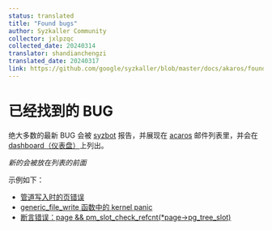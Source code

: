 ```yaml
---
status: translated
title: "Found bugs"
author: Syzkaller Community
collector: jxlpzqc
collected_date: 20240314
translator: shandianchengzi
translated_date: 20240317
link: https://github.com/google/syzkaller/blob/master/docs/akaros/found_bugs.md
---
```


# 已经找到的 BUG


绝大多数的最新 BUG 会被 [syzbot](/sources/syzkaller/syzbot.md) 报告，并展现在 [acaros](https://groups.google.com/forum/#!searchin/akaros/syzbot) 邮件列表里，并会在 [dashboard（仪表盘）](https://syzkaller.appspot.com/akaros)上列出。 

_新的会被放在列表的前面_

示例如下：

* [管道写入时的页错误](https://github.com/brho/akaros/issues/46)
* [generic_file_write 函数中的 kernel panic](https://github.com/brho/akaros/issues/44)
* [断言错误：page && pm_slot_check_refcnt(*page->pg_tree_slot)](https://github.com/brho/akaros/issues/42)